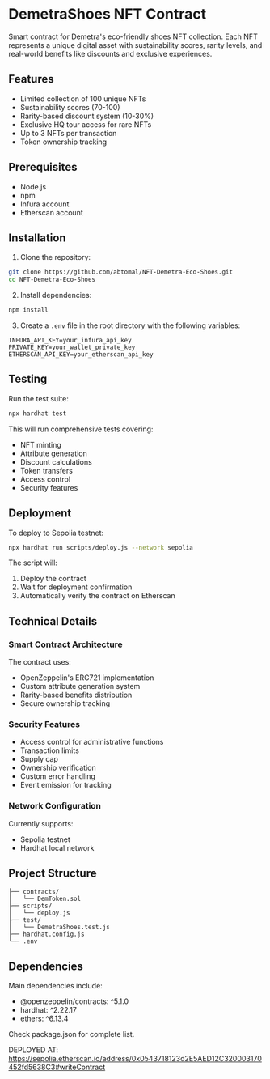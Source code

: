 # DemetraShoes NFT Contract

Smart contract for Demetra's eco-friendly shoes NFT collection. Each NFT represents a unique digital asset with sustainability scores, rarity levels, and real-world benefits like discounts and exclusive experiences.

## Features

- Limited collection of 100 unique NFTs
- Sustainability scores (70-100)
- Rarity-based discount system (10-30%)
- Exclusive HQ tour access for rare NFTs
- Up to 3 NFTs per transaction
- Token ownership tracking

## Prerequisites

- Node.js
- npm
- Infura account
- Etherscan account

## Installation

1. Clone the repository:
```bash
git clone https://github.com/abtomal/NFT-Demetra-Eco-Shoes.git
cd NFT-Demetra-Eco-Shoes
```

2. Install dependencies:
```bash
npm install
```

3. Create a `.env` file in the root directory with the following variables:
```env
INFURA_API_KEY=your_infura_api_key
PRIVATE_KEY=your_wallet_private_key
ETHERSCAN_API_KEY=your_etherscan_api_key
```

## Testing

Run the test suite:
```bash
npx hardhat test
```

This will run comprehensive tests covering:
- NFT minting
- Attribute generation
- Discount calculations
- Token transfers
- Access control
- Security features

## Deployment

To deploy to Sepolia testnet:

```bash
npx hardhat run scripts/deploy.js --network sepolia
```

The script will:
1. Deploy the contract
2. Wait for deployment confirmation
3. Automatically verify the contract on Etherscan

## Technical Details

### Smart Contract Architecture

The contract uses:
- OpenZeppelin's ERC721 implementation
- Custom attribute generation system
- Rarity-based benefits distribution
- Secure ownership tracking

### Security Features

- Access control for administrative functions
- Transaction limits
- Supply cap
- Ownership verification
- Custom error handling
- Event emission for tracking

### Network Configuration

Currently supports:
- Sepolia testnet
- Hardhat local network

## Project Structure

```
├── contracts/
│   └── DemToken.sol
├── scripts/
│   └── deploy.js
├── test/
│   └── DemetraShoes.test.js
├── hardhat.config.js
└── .env
```

## Dependencies

Main dependencies include:
- @openzeppelin/contracts: ^5.1.0
- hardhat: ^2.22.17
- ethers: ^6.13.4

Check package.json for complete list.



DEPLOYED AT: https://sepolia.etherscan.io/address/0x0543718123d2E5AED12C320003170452fd5638C3#writeContract
